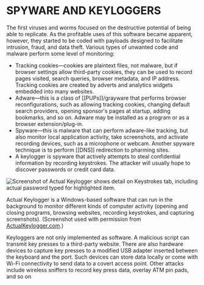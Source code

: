 # SPYWARE AND KEYLOGGERS

The first viruses and worms focused on the destructive potential of being able to replicate. As the profitable uses of this software became apparent, however, they started to be coded with payloads designed to facilitate intrusion, fraud, and data theft. Various types of unwanted code and malware perform some level of monitoring:

-   Tracking cookies—cookies are plaintext files, not malware, but if browser settings allow third-party cookies, they can be used to record pages visited, search queries, browser metadata, and IP address. Tracking cookies are created by adverts and analytics widgets embedded into many websites.
-   Adware—this is a class of [[PUPs]]/grayware that performs browser reconfigurations, such as allowing tracking cookies, changing default search providers, opening sponsor's pages at startup, adding bookmarks, and so on. Adware may be installed as a program or as a browser extension/plug-in.
-   Spyware—this is malware that can perform adware-like tracking, but also monitor local application activity, take screenshots, and activate recording devices, such as a microphone or webcam. Another spyware technique is to perform [[DNS]] redirection to pharming sites.
-   A keylogger is spyware that actively attempts to steal confidential information by recording keystrokes. The attacker will usually hope to discover passwords or credit card data.

![Screenshot of Actual Keylogger shows detail on Keystrokes tab, including actual password typed for highlighted item.](https://s3.amazonaws.com/wmx-api-production/courses/5731/images/1811-1599771796602.png)

Actual Keylogger is a Windows-based software that can run in the background to monitor different kinds of computer activity (opening and closing programs, browsing websites, recording keystrokes, and capturing screenshots). (Screenshot used with permission from [ActualKeylogger.com](https://www.actualkeylogger.com/).)

Keyloggers are not only implemented as software. A malicious script can transmit key presses to a third-party website. There are also hardware devices to capture key presses to a modified USB adapter inserted between the keyboard and the port. Such devices can store data locally or come with Wi-Fi connectivity to send data to a covert access point. Other attacks include wireless sniffers to record key press data, overlay ATM pin pads, and so on
